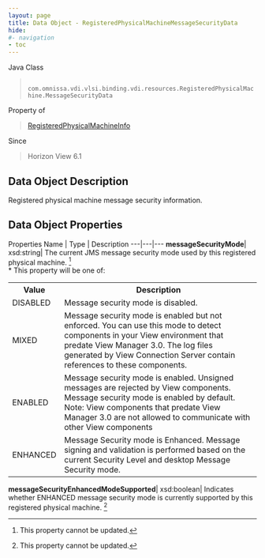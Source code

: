 ```yaml
---
layout: page
title: Data Object - RegisteredPhysicalMachineMessageSecurityData
hide:
#- navigation
- toc
---
```






Java Class
> ` com.omnissa.vdi.vlsi.binding.vdi.resources.RegisteredPhysicalMachine.MessageSecurityData`

Property of
> [RegisteredPhysicalMachineInfo](vdi.resources.RegisteredPhysicalMachine.RegisteredPhysicalMachineInfo.md#field_detail)

Since
> Horizon View 6.1


## Data Object Description

Registered physical machine message security information.

## Data Object Properties
Properties
Name |  Type |  Description
---|---|---
**messageSecurityMode**|  xsd:string|  The current JMS message security mode used by this registered physical machine. [^2] <br>* This property will be one of:<br><table><tr><th>Value</th><th>Description</th></tr><tr><td>DISABLED</td><td>Message security mode is disabled.</td></tr><tr><td>MIXED</td><td>Message security mode is enabled but not enforced. You can use this mode to detect components in your View environment that predate View Manager 3.0. The log files generated by View Connection Server contain references to these components.</td></tr><tr><td>ENABLED</td><td>Message security mode is enabled. Unsigned messages are rejected by View components. Message security mode is enabled by default. Note: View components that predate View Manager 3.0 are not allowed to communicate with other View components</td></tr><tr><td>ENHANCED</td><td>Message Security mode is Enhanced. Message signing and validation is performed based on the current Security Level and desktop Message Security mode.</td></tr></table>
**messageSecurityEnhancedModeSupported**|  xsd:boolean|  Indicates whether ENHANCED message security mode is currently supported by this registered physical machine. [^2]


 


[^2]: This property cannot be updated.